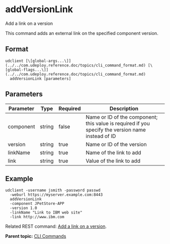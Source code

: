 # addVersionLink

Add a link on a version

This command adds an external link on the specified component version.

## Format

```
udclient [\[global-args...\]](../../com.udeploy.reference.doc/topics/cli_command_format.md) [\[global-flags...\]](../../com.udeploy.reference.doc/topics/cli_command_format.md)
  addVersionLink [parameters]
```

## Parameters

|Parameter|Type|Required|Description|
|---------|----|--------|-----------|
|component|string|false|Name or ID of the component; this value is required if you specify the version name instead of ID|
|version|string|true|Name or ID of the version|
|linkName|string|true|Name of the link to add|
|link|string|true|Value of the link to add|

## Example

```
udclient -username jsmith -password passwd 
  -weburl https://myserver.example.com:8443
  addVersionLink 
  -component JPetStore-APP 
  -version 1.0 
  -linkName "Link to IBM web site" 
  -link http://www.ibm.com
```

Related REST command: [Add a link on a version](rest_cli_version_addlink_put.md).

**Parent topic:** [CLI Commands](../../com.udeploy.reference.doc/topics/cli_commands.md)

